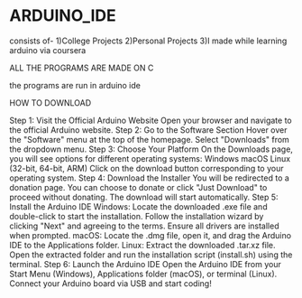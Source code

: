 # ARDUINO_IDE
consists of-
1)College Projects
2)Personal Projects
3)I made while learning arduino via coursera

ALL THE PROGRAMS ARE MADE ON C

the programs are run in arduino ide


HOW TO DOWNLOAD


Step 1: Visit the Official Arduino Website
Open your browser and navigate to the official Arduino website.
Step 2: Go to the Software Section
Hover over the "Software" menu at the top of the homepage.
Select "Downloads" from the dropdown menu.
Step 3: Choose Your Platform
On the Downloads page, you will see options for different operating systems:
Windows
macOS
Linux (32-bit, 64-bit, ARM)
Click on the download button corresponding to your operating system.
Step 4: Download the Installer
You will be redirected to a donation page. You can choose to donate or click "Just Download" to proceed without donating.
The download will start automatically.
Step 5: Install the Arduino IDE
Windows:
Locate the downloaded .exe file and double-click to start the installation.
Follow the installation wizard by clicking "Next" and agreeing to the terms.
Ensure all drivers are installed when prompted.
macOS:
Locate the .dmg file, open it, and drag the Arduino IDE to the Applications folder.
Linux:
Extract the downloaded .tar.xz file.
Open the extracted folder and run the installation script (install.sh) using the terminal.
Step 6: Launch the Arduino IDE
Open the Arduino IDE from your Start Menu (Windows), Applications folder (macOS), or terminal (Linux).
Connect your Arduino board via USB and start coding!
